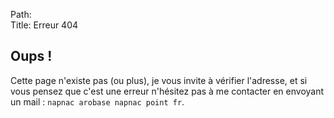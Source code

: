 Path:  
Title: Erreur 404  

## Oups !

Cette page n'existe pas (ou plus), je vous invite à vérifier l'adresse, et si vous pensez que c'est une erreur n'hésitez pas à me contacter en envoyant un mail : `napnac arobase napnac point fr`.
